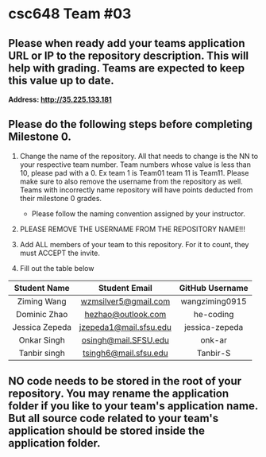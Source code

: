 # csc648 Team #03

## Please when ready add your teams application URL or IP to the repository description. This will help with grading. Teams are expected to keep this value up to date.

<strong>Address: http://35.225.133.181</strong>

## Please do the following steps before completing Milestone 0.
1. Change the name of the repository. All that needs to change is the NN to your respective team number. Team numbers whose value is less than 10, please pad with a 0. Ex team 1 is Team01 team 11 is Team11. Please make sure to also remove the username from the repository as well. Teams with incorrectly name repository will have points deducted from their milestone 0 grades.
      - Please follow the naming convention assigned by your instructor.

1. PLEASE REMOVE THE USERNAME FROM THE REPOSITORY NAME!!!

2. Add ALL members of your team to this repository. For it to count, they must ACCEPT the invite.

3. Fill out the table below


| Student Name | Student Email | GitHub Username |
|    :---:     |     :---:     |     :---:       |
| Ziming Wang | wzmsilver5@gmail.com | wangziming0915 |
| Dominic Zhao |hezhao@outlook.com |he-coding    |
| Jessica Zepeda | jzepeda1@mail.sfsu.edu |  jessica-zepeda |
| Onkar Singh    | osingh@mail.SFSU.edu   | onk-ar         |
| Tanbir singh      |tsingh6@mail.sfsu.edu  | Tanbir-S                |


## NO code needs to be stored in the root of your repository. You may rename the application folder if you like to your team's application name. But all source code related to your team's application should be stored inside the application folder.
